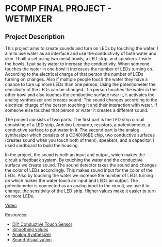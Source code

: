 # PCOMP FINAL PROJECT - WETMIXER

## Project Description
This project aims to create sounds and turn on LEDs by touching the water.  I aim to use water as an interface and use the conductivity of both water and skin. I built a set using two metal bowls, a LED strip, and speakers. Inside the bowls, I put salty water to increase the conductivity. When someone touches the water in one bowl it increases the number of LEDs turning on. According to the electrical charge of that person the number of LEDs turning on changes. Also if multiple people touch the water they have a chance to turn up more LEDs than one person. Using the potentiometer the sensitivity of the LEDs can be changed. If a person touches the water in the other bowl and also touches the conductive surface near it, it activates the analog synthesizer and creates sound. The sound changes according to the electrical charge of the person touching it and their interaction with water. If someone else touches that person or water it creates a different sound. 

The project consists of two parts. The first part is the LED strip circuit consisting of a LED strip, Arduino Leonardo, resistors, a potentiometer, a conductive surface to put water in it. The second part is the analog synthesizer which consists of a CD40106BE chip, two conductive surfaces (creates sound when you touch both of them), speakers, and a capacitor. I used cardboard to build the housing.

In the project, the sound is both an input and output, which makes the circuit a feedback system. By touching the water and the conductive surface we create sound. The sound detector takes the sound and changes the color of LEDs accordingly. This makes sound input for the color of the LEDs. Also by touching the water we increase the number of LEDs turning on which makes the water touch an input and LEDs an output. The potentiometer is connected as an analog input to the circuit, we use it to change. the sensitivity of the LED strip. Higher values make it easier to turn on more LEDs.

[Video](https://youtu.be/l-3fNC-Wu9g)

Resources:
* [DIY Conductive Touch Sensor](https://www.instructables.com/Capacitive-Sensing-for-Dummies/)
* [Smoothing values](https://www.arduino.cc/en/Tutorial/BuiltInExamples/Smoothing)
* [Analog Synthesizer](https://www.youtube.com/watch?time_continue=2197&v=PbP58k8USOE&feature=emb_title)
* [Sound Visualization](https://www.youtube.com/watch?v=G-zCNkNp4RY)
